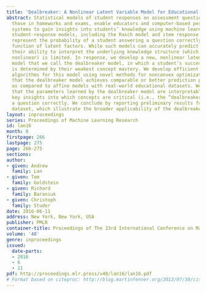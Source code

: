 ```yaml
---
title: 'Dealbreaker: A Nonlinear Latent Variable Model for Educational Data'
abstract: Statistical models of student responses on assessment questions, such as
  those in homeworks and exams, enable educators and computer-based personalized learning
  systems to gain insights into students’ knowledge using machine learning. Popular
  student-response models, including the Rasch model and item response theory models,
  represent the probability of a student answering a question correctly using an affine
  function of latent factors. While such models can accurately predict student responses,
  their ability to interpret the underlying knowledge structure (which is certainly
  nonlinear) is limited. In response, we develop a new, nonlinear latent variable
  model that we call the dealbreaker model, in which a student’s success probability
  is determined by their weakest concept mastery. We develop efficient parameter inference
  algorithms for this model using novel methods for nonconvex optimization. We show
  that the dealbreaker model achieves comparable or better prediction performance
  as compared to affine models with real-world educational datasets. We further demonstrate
  that the parameters learned by the dealbreaker model are interpretable—they provide
  key insights into which concepts are critical (i.e., the “dealbreaker”) to answering
  a question correctly. We conclude by reporting preliminary results for a movie-rating
  dataset, which illustrate the broader applicability of the dealbreaker model.
layout: inproceedings
series: Proceedings of Machine Learning Research
id: lan16
month: 0
firstpage: 266
lastpage: 275
page: 266-275
sections: 
author:
- given: Andrew
  family: Lan
- given: Tom
  family: Goldstein
- given: Richard
  family: Baraniuk
- given: Christoph
  family: Studer
date: 2016-06-11
address: New York, New York, USA
publisher: PMLR
container-title: Proceedings of The 33rd International Conference on Machine Learning
volume: '48'
genre: inproceedings
issued:
  date-parts:
  - 2016
  - 6
  - 11
pdf: http://proceedings.mlr.press/v48/lan16/lan16.pdf
# Format based on citeproc: http://blog.martinfenner.org/2013/07/30/citeproc-yaml-for-bibliographies/
---
```

